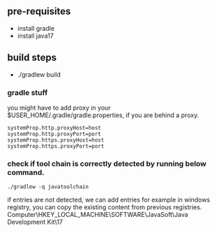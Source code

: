 ## pre-requisites
  - install gradle
  - install java17

## build steps
  - ./gradlew build

### gradle stuff
  you might have to add proxy in your $USER_HOME/.gradle/gradle.properties, if you are behind a proxy.
```
systemProp.http.proxyHost=host
systemProp.http.proxyPort=port
systemProp.https.proxyHost=host
systemProp.https.proxyPort=port
```

### check if tool chain is correctly detected by running below command.
`./gradlew -q javatoolchain`
  
  if entries are not detected, we can add entries for example in windows registry, you can copy the existing content from previous registries.
    Computer\HKEY_LOCAL_MACHINE\SOFTWARE\JavaSoft\Java Development Kit\17
